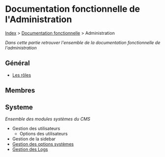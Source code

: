 # Documentation fonctionnelle de l'Administration

[Index](../../index.md) > [Documentation fonctionnelle](../index.md) > Administration

*Dans cette partie retrouver l'ensemble de la documentation fonctionnelle de l'administration*

## Général
* [Les rôles](roles.md)

## Membres


## Systeme
*Ensemble des modules systèmes du CMS*
* Gestion des utilisateurs
  * Options des utilisateurs
* Gestion de la sidebar
* [Gestion des options systèmes](System/options_system.md)
* [Gestion des Logs](System/log.md) 